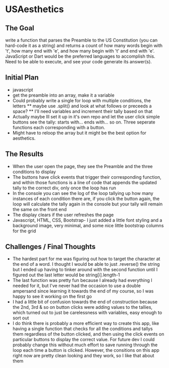 # USAesthetics

## The Goal

write a function that parses the Preamble to the US Constitution (you can hard-code it as a string) and returns a count of how many words begin with 't', how many end with 'e', and how many begin with 't' and end with 'e'. JavaScript or Dart would be the preferred languages to accomplish this. Need to be able to execute, and see your code generate its answer(s).

## Initial Plan

* javascript
* get the preamble into an array, make it a variable
* Could probably write a single for loop with multiple conditions, the letters
  ** maybe use .split() and look at what follows or preceeds a space?
  ** I'll need variables and increment their tally based on that
* Actually maybe Ill set it up in it's own repo and let the user click simple buttons see the tally: starts with... ends with... so on.       Three seperate functions each corresponding with a button. 
* Might have to reloop the array but it might be the best option for aesthetics. 

## The Results

* When the user open the page, they see the Preamble and the three conditions to display
* The buttons have click events that trigger their corresponding function, and within those functions is a line of code that appends the     updated tally to the correct div, only once the loop has run
* In the console you can see the log of the loop tallying up how many instances of each condition there are, if you click the button again,   the loop will calculate the tally again in the console but your tally will remain the same on the front end
* The display clears if the user refreshes the page
* Javascript, HTML, CSS, Bootstrap- I just added a little font styling and a background image, very minimal, and some nice little bootstrap   columns for the grid

## Challenges / Final Thoughts

* The hardest part for me was figuring out how to target the character at the end of a word. I thought I would be able to just .reverse() the string but I ended up having to tinker around with the second function until I figured out the last letter would be 
  string[i].length-1
* The last function was pretty fun because I already had everything I needed for it, but I've never had the occasion to use a double       ampersand since learning it towards the end of my course, so I was happy to see it working on the first go
* I had a little bit of confusion towards the end of construction because the 2nd, 3rd & so on button clicks were adding values to the tallies, which turned out to just be carelessness with variables, easy enough to sort out
* I do think there is probably a more efficient way to create this app, like having a single function that checks for all the conditions  and tallys them regardless of the button clicked, and then using the click events on particular buttons to display the correct value. For future dev I could probably change this without much effort to save running through the loop each time a button is clicked. However, the consitions on this app right now are pretty clean looking and they work, so I like that about them

